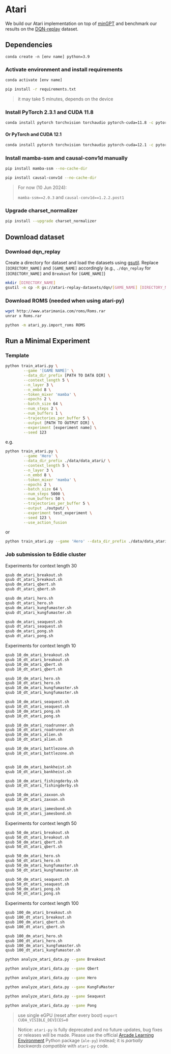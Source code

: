 # Atari

We build our Atari implementation on top of [minGPT](https://github.com/karpathy/minGPT) and benchmark our results on the [DQN-replay](https://github.com/google-research/batch_rl) dataset.

## Dependencies

```
conda create -n [env name] python=3.9
```

### Activate environment and install requirements

```bash
conda activate [env name]
```

```bash
pip install -r requirements.txt
```

> it may take 5 minutes, depends on the device

### Install PyTorch 2.3.1 and CUDA 11.8

```bash
conda install pytorch torchvision torchaudio pytorch-cuda=11.8 -c pytorch -c nvidia
```

#### Or PyTorch and CUDA 12.1

```bash
conda install pytorch torchvision torchaudio pytorch-cuda=12.1 -c pytorch -c nvidia
```

### Install mamba-ssm and causal-conv1d manually

```bash
pip install mamba-ssm --no-cache-dir
```

```bash
pip install causal-conv1d --no-cache-dir
```

> For now (10 Jun 2024):
>
> `mamba-ssm==2.0.3` and `causal-conv1d==1.2.2.post1`

### Upgrade charset_normalizer

```bash
pip install --upgrade charset_normalizer
```

## Download dataset

### Download dqn_replay

Create a directory for dataset and load the datasets using [gsutil](https://cloud.google.com/storage/docs/gsutil_install#install). Replace `[DIRECTORY_NAME]` and `[GAME_NAME]` accordingly (e.g., `./dqn_replay` for `[DIRECTORY_NAME]` and `Breakout` for `[GAME_NAME]`)

```bash
mkdir [DIRECTORY_NAME]
gsutil -m cp -R gs://atari-replay-datasets/dqn/[GAME_NAME] [DIRECTORY_NAME]
```

### Download ROMS (needed when using atari-py)

```bash
wget http://www.atarimania.com/roms/Roms.rar
unrar x Roms.rar

python -m atari_py.import_roms ROMS
```

## Run a Minimal Experiment

### Template

```bash
python train_atari.py \
        --game '[GAME NAME]' \
        --data_dir_prefix [PATH TO DATA DIR] \
        --context_length 5 \
        --n_layer 3 \
        --n_embd 8 \
        --token_mixer 'mamba' \
        --epochs 2 \
        --batch_size 64 \
        --num_steps 2 \
        --num_buffers 1 \
        --trajectories_per_buffer 5 \
        --output [PATH TO OUTPUT DIR] \
        --experiment [experiment name] \
        --seed 123
```

e.g.

```bash
python train_atari.py \
        --game 'Hero' \
        --data_dir_prefix ./data/data_atari/ \
        --context_length 5 \
        --n_layer 3 \
        --n_embd 8 \
        --token_mixer 'mamba' \
        --epochs 2 \
        --batch_size 64 \
        --num_steps 5000 \
        --num_buffers 50 \
        --trajectories_per_buffer 5 \
        --output ./output/ \
        --experiment test_experiment \
        --seed 123 \
        --use_action_fusion
```

or

```bash
python train_atari.py --game 'Hero' --data_dir_prefix ./data/data_atari/ --context_length 10 --token_mixer 'mamba' --output ./output/ --experiment test_experiment --seed 123 --num_steps 5000 --trajectories_per_buffer 10 --use_action_fusion > ./output/test_experiment.log 2>&1
```

### Job submission to Eddie cluster

Experiments for context length 30

```bash
qsub dm_atari_breakout.sh
qsub dt_atari_breakout.sh
qsub dm_atari_qbert.sh
qsub dt_atari_qbert.sh

qsub dm_atari_hero.sh
qsub dt_atari_hero.sh
qsub dm_atari_kungfumaster.sh
qsub dt_atari_kungfumaster.sh

qsub dm_atari_seaquest.sh
qsub dt_atari_seaquest.sh
qsub dm_atari_pong.sh
qsub dt_atari_pong.sh
```

Experiments for context length 10

```bash
qsub 10_dm_atari_breakout.sh
qsub 10_dt_atari_breakout.sh
qsub 10_dm_atari_qbert.sh
qsub 10_dt_atari_qbert.sh

qsub 10_dm_atari_hero.sh
qsub 10_dt_atari_hero.sh
qsub 10_dm_atari_kungfumaster.sh
qsub 10_dt_atari_kungfumaster.sh

qsub 10_dm_atari_seaquest.sh
qsub 10_dt_atari_seaquest.sh
qsub 10_dm_atari_pong.sh
qsub 10_dt_atari_pong.sh

qsub 10_dm_atari_roadrunner.sh
qsub 10_dt_atari_roadrunner.sh
qsub 10_dm_atari_alien.sh
qsub 10_dt_atari_alien.sh

qsub 10_dm_atari_battlezone.sh
qsub 10_dt_atari_battlezone.sh


qsub 10_dm_atari_bankheist.sh
qsub 10_dt_atari_bankheist.sh

qsub 10_dm_atari_fishingderby.sh
qsub 10_dt_atari_fishingderby.sh

qsub 10_dm_atari_zaxxon.sh
qsub 10_dt_atari_zaxxon.sh

qsub 10_dm_atari_jamesbond.sh
qsub 10_dt_atari_jamesbond.sh
```

Experiments for context length 50

```bash
qsub 50_dm_atari_breakout.sh
qsub 50_dt_atari_breakout.sh
qsub 50_dm_atari_qbert.sh
qsub 50_dt_atari_qbert.sh

qsub 50_dm_atari_hero.sh
qsub 50_dt_atari_hero.sh
qsub 50_dm_atari_kungfumaster.sh
qsub 50_dt_atari_kungfumaster.sh

qsub 50_dm_atari_seaquest.sh
qsub 50_dt_atari_seaquest.sh
qsub 50_dm_atari_pong.sh
qsub 50_dt_atari_pong.sh
```

Experiments for context length 100

```bash
qsub 100_dm_atari_breakout.sh
qsub 100_dt_atari_breakout.sh
qsub 100_dm_atari_qbert.sh
qsub 100_dt_atari_qbert.sh

qsub 100_dm_atari_hero.sh
qsub 100_dt_atari_hero.sh
qsub 100_dm_atari_kungfumaster.sh
qsub 100_dt_atari_kungfumaster.sh
```

```bash
python analyze_atari_data.py --game Breakout 

python analyze_atari_data.py --game Qbert 

python analyze_atari_data.py --game Hero 

python analyze_atari_data.py --game KungFuMaster 

python analyze_atari_data.py --game Seaquest 

python analyze_atari_data.py --game Pong 
```

> use single eGPU (reset after every boot)
> `export CUDA_VISIBLE_DEVICES=0`

> Notice: `atari-py` is fully deprecated and no future updates, bug fixes or releases will be made. Please use the official [Arcade Learning Environment](https://github.com/mgbellemare/Arcade-Learning-Environment) Python package (`ale-py`) instead; it is *partially backwards compatible* with `atari-py` code.

